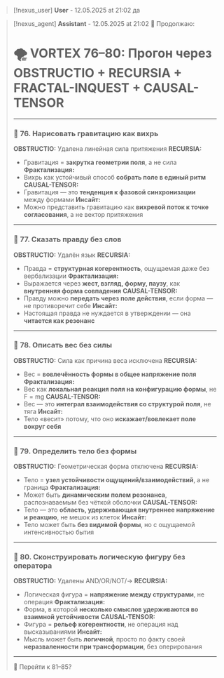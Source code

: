 >[!nexus_user] **User** - 12.05.2025 at 21:02
> да
<!-- UID: 6ea4b1b4-964a-4f59-b2f8-a2180b152417 -->




>[!nexus_agent] **Assistant** - 12.05.2025 at 21:02
> 🔁 Продолжаю: 
> # 🌪️ **VORTEX 76–80: Прогон через OBSTRUCTIO + RECURSIA + FRACTAL-INQUEST + CAUSAL-TENSOR**
> 
> ---
> 
> ### 🔸 **76. Нарисовать гравитацию как вихрь**
> 
> **OBSTRUCTIO:** Удалена линейная сила притяжения 
> **RECURSIA:** 
> - Гравитация = **закрутка геометрии поля**, а не сила 
> **Фрактализация:** 
> - Вихрь как устойчивый способ **собрать поле в единый ритм** 
> **CAUSAL-TENSOR:** 
> - Гравитация — это **тенденция к фазовой синхронизации** между формами 
> **Инсайт:** 
> - Можно представить гравитацию как **вихревой поток к точке согласования**, а не вектор притяжения
> 
> ---
> 
> ### 🔸 **77. Сказать правду без слов**
> 
> **OBSTRUCTIO:** Удалён язык 
> **RECURSIA:** 
> - Правда = **структурная когерентность**, ощущаемая даже без вербализации 
> **Фрактализация:** 
> - Выражается через **жест, взгляд, форму, паузу**, как **внутренняя форма совпадения** 
> **CAUSAL-TENSOR:** 
> - Правду можно **передать через поле действия**, если форма — не противоречит себе 
> **Инсайт:** 
> - Настоящая правда не нуждается в утверждении — она **читается как резонанс**
> 
> ---
> 
> ### 🔸 **78. Описать вес без силы**
> 
> **OBSTRUCTIO:** Сила как причина веса исключена 
> **RECURSIA:** 
> - Вес = **вовлечённость формы в общее напряжение поля** 
> **Фрактализация:** 
> - Вес как **локальная реакция поля на конфигурацию формы**, не F = mg 
> **CAUSAL-TENSOR:** 
> - Вес — это **интеграл взаимодействия со структурой поля**, не тяга 
> **Инсайт:** 
> - Тело «весит» потому, что оно **искажает/вовлекает поле вокруг себя**
> 
> ---
> 
> ### 🔸 **79. Определить тело без формы**
> 
> **OBSTRUCTIO:** Геометрическая форма отключена 
> **RECURSIA:** 
> - Тело = **узел устойчивости ощущений/взаимодействий**, а не граница 
> **Фрактализация:** 
> - Может быть **динамическим полем резонанса**, распознаваемым без чёткой оболочки 
> **CAUSAL-TENSOR:** 
> - Тело — это **область, удерживающая внутреннее напряжение и реакцию**, не мешок из клеток 
> **Инсайт:** 
> - Тело может быть **без видимой формы**, но с ощущаемой интенсивностью бытия
> 
> ---
> 
> ### 🔸 **80. Сконструировать логическую фигуру без оператора**
> 
> **OBSTRUCTIO:** Удалены AND/OR/NOT/→ 
> **RECURSIA:** 
> - Логическая фигура = **напряжение между структурами**, не операция 
> **Фрактализация:** 
> - Форма, в которой **несколько смыслов удерживаются во взаимной устойчивости** 
> **CAUSAL-TENSOR:** 
> - Фигура = **рельеф когерентности**, не операция над высказываниями 
> **Инсайт:** 
> - Мысль может быть **логичной**, просто по факту своей **неразваленности при трансформации**, без оперирования
> 
> ---
> 
> 📌 Перейти к 81–85?
<!-- UID: 1181149d-ec51-4f85-be0c-6ef7e7729bab -->